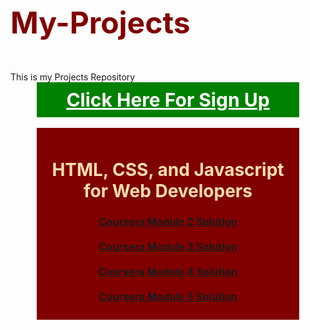 
<h1 style="color: maroon; font-size:48px;">My-Projects</h1>
<br/>
This is my Projects Repository
<br/>
<div style="margin: auto;width: 400px; text-align: center; background: green; color: red; font-size: 30px; font-weight: bold; padding: 10px;">
<a style="color: #fff;" href="https://github.com/sirajshaon/My-Projects/blob/master/Excersise/Sign-up-form/Sign%20up%20form.html"> Click Here For Sign Up </a>
</div>
<br/>
<div style="margin: auto;width: 400px; text-align: center; background: maroon; padding: 10px;">
  <h1 style="color:navajowhite;"> HTML, CSS, and Javascript for Web Developers</h1>
<h3>
<a href="https://sirajshaon.github.io/My-Coursera/CourseraModules/HTML-CSS-Javascript-for-Web-Developers/CourseraModule2Solution/"> Coursera Module 2 Solution </a>
<br/>
<br/>
<a href="https://sirajshaon.github.io/My-Coursera/CourseraModules/HTML-CSS-Javascript-for-Web-Developers/CourseraModule3Solution/"> Coursera Module 3 Solution </a>
<br/>
<br/>
<a href="https://sirajshaon.github.io/My-Coursera/CourseraModules/HTML-CSS-Javascript-for-Web-Developers/CourseraModule4Solution/"> Coursera Module 4 Solution </a>
<br/>
<br/>
<a href="https://sirajshaon.github.io/My-Coursera/CourseraModules/HTML-CSS-Javascript-for-Web-Developers/CourseraModule5Solution/index.html# "> Coursera Module 5 Solution </a>
 </h3></div>
